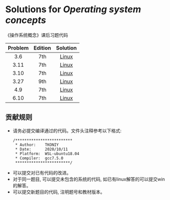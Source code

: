 #  Solutions for *Operating system concepts*
《操作系统概念》课后习题代码

| Problem | Edition |               Solution               |
|:-------:|:-------:|:------------------------------------:|
|   3.6   |   7th   |       [Linux](./src/3_6_fib.c)       |
|  3.11   |   7th   |     [Linux](./src/3_11_shm_ds.c)     |
|  3.10   |   7th   |    [Linux](./src/3_10_fib_shm.c)     |
|  3.27   |   9th   |    [Linux](./src/3_27_filecopy.c)    |
|   4.9   |   7th   |     [Linux](./src/4_9_prime.c)     |
|  6.10   |   7th   | [Linux](./src/6_10_sleep_barber.c) |
## 贡献规则
* 请务必提交编译通过的代码。文件头注释参考以下格式:
    ```
    /*************************
     * Author:    TKONIY
     * Date:      2020/10/11
     * Platform:  WSL-ubuntu18.04
     * Compiler:  gcc7.5.0
     ************************/ 
    ```
* 可以提交对已有代码的改进。
* 对于同一题目, 可以提交未包含的系统的代码, 如已有linux解答的可以提交win的解答。
* 可以提交新题目的代码, 注明题号和教材版本。


